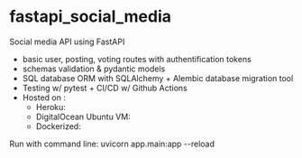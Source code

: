 # fastapi_social_media
Social media API using FastAPI
- basic user, posting, voting routes with authentification tokens
- schemas validation & pydantic models
- SQL database ORM with SQLAlchemy + Alembic database migration tool
- Testing w/ pytest + CI/CD w/ Github Actions
- Hosted on : 
  - Heroku:
  - DigitalOcean Ubuntu VM:
  - Dockerized:
  
Run with command line:
uvicorn app.main:app --reload